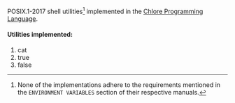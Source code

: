 POSIX.1-2017 shell utilities[^1] implemented in the [Chlore Programming Language](https://github.com/trap-representation/Chlore).

#### Utilities implemented: ####
1. cat
2. true
3. false

[^1]: None of the implementations adhere to the requirements mentioned in the `ENVIRONMENT VARIABLES` section of their respective manuals.
